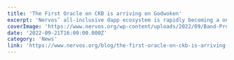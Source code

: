 ```yaml
---
title: 'The First Oracle on CKB is arriving on Godwoken'
excerpt: 'Nervos’ all-inclusive dapp ecosystem is rapidly becoming a one-stop-shop for developers to universal dapps on. The Nervos Network being natively interoperable, comprises several cross-chain protocols '
coverImage: 'https://www.nervos.org/wp-content/uploads/2022/09/Band-Protocol-x-Godwoken-810x456.png'
date: '2022-09-21T16:00:00.000Z'
category: 'News'
link: 'https://www.nervos.org/blog/the-first-oracle-on-ckb-is-arriving-on-godwoken'
---
```


